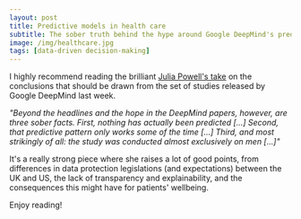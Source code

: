 ```yaml
---
layout: post
title: Predictive models in health care
subtitle: The sober truth behind the hype around Google DeepMind's predictive health care systems
image: /img/healthcare.jpg
tags: [data-driven decision-making]
---
```

I highly recommend reading the brilliant [Julia Powell's take](https://onezero.medium.com/deepminds-latest-a-i-health-breakthrough-has-some-problems-5cd14e2c77ef) 
on the conclusions that should be drawn from the set of studies released by Google DeepMind last week. 

*"Beyond the headlines and the hope in the DeepMind papers, however, are three sober facts.
First, nothing has actually been predicted [...]
Second, that predictive pattern only works some of the time [...]
Third, and most strikingly of all: the study was conducted almost exclusively on men [...]"*

It's a really strong piece where she raises a lot of good points, from differences in data protection legislations (and expectations) between the UK and US,
the lack of transparency and explainability, and the consequences this might have for patients' wellbeing. 

Enjoy reading!

